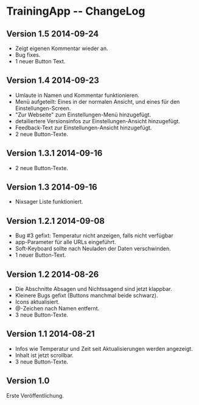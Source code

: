 TrainingApp -- ChangeLog
========================

Version 1.5 2014-09-24
----------------------
- Zeigt eigenen Kommentar wieder an.
- Bug fixes.
- 1 neuer Button Text.

Version 1.4 2014-09-23
----------------------
- Umlaute in Namen und Kommentar funktionieren.
- Menü aufgeteilt: Eines in der normalen Ansicht, und eines für den Einstellungen-Screen.
- "Zur Webseite" zum Einstellungen-Menü hinzugefügt.
- detailiertere Versionsinfos zur Einstellungen-Ansicht hinzugefügt.
- Feedback-Text zur Einstellungen-Ansicht hinzugefügt.
- 2 neue Button-Texte.

Version 1.3.1 2014-09-16
------------------------
- 2 neue Button-Texte.

Version 1.3 2014-09-16
----------------------
- Nixsager Liste funktioniert.

Version 1.2.1 2014-09-08
------------------------
- Bug #3 gefixt: Temperatur nicht anzeigen, falls nicht verfügbar
- app-Parameter für alle URLs eingeführt.
- Soft-Keyboard sollte nach Neuladen der Daten verschwinden.
- 1 neuer Button-Text.

Version 1.2 2014-08-26
----------------------
- Die Abschnitte Absagen und Nichtssagend sind jetzt klappbar.
- Kleinere Bugs gefixt (Buttons manchmal beide schwarz).
- Icons aktualisiert.
- @-Zeichen nach Namen entfernt.
- 3 neue Button-Texte.

Version 1.1 2014-08-21
----------------------
- Infos wie Temperatur und Zeit seit Aktualisierungen werden angezeigt.
- Inhalt ist jetzt scrollbar.
- 3 neue Button-Texte.

Version 1.0
-----------
Erste Veröffentlichung.
